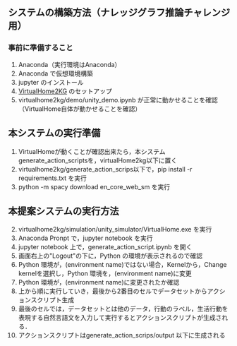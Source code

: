## システムの構築方法（ナレッジグラフ推論チャレンジ用）
### 事前に準備すること
1. Anaconda（実行環境はAnaconda）
2. Anaconda で仮想環境構築
3. jupyter のインストール
4. [VirtualHome2KG](https://github.com/aistairc/VirtualHome2KG) のセットアップ
5. virtualhome2kg/demo/unity_demo.ipynb が正常に動かせることを確認（VirtualHome自体が動かせることを確認）

## 本システムの実行準備
1. VirtualHomeが動くことが確認出来たら，本システムgenerate_action_scriptsを，virtualHome2kg以下に置く
2. virtualhome2kg/generate_action_scrips以下で，pip install -r requirements.txt を実行
3. python -m spacy download en_core_web_sm を実行

## 本提案システムの実行方法
2. virtualhome2kg/simulation/unity_simulator/VirtualHome.exe を実行
3. Anaconda Pronpt で，jupyter notebook を実行
4. jupyter notebook 上で，generate_action_script.ipynb を開く
5. 画面右上の"Logout"の下に，Python の環境が表示されるので確認
6. Python 環境が，(environment name)ではない場合，Kernelから，Change kernelを選択し，Python 環境を，(environment name)に変更
7. Python 環境が，(environment name)に変更されたか確認
8. 上から順に実行していき，最後から2番目のセルでデータセットからアクションスクリプト生成
9. 最後のセルでは，データセットとは他のデータ，行動のラベル，生活行動を表現する自然言語文を入力して実行するとアクションスクリプトが生成される．
10. アクションスクリプトはgenerate_action_scrips/output 以下に生成される
